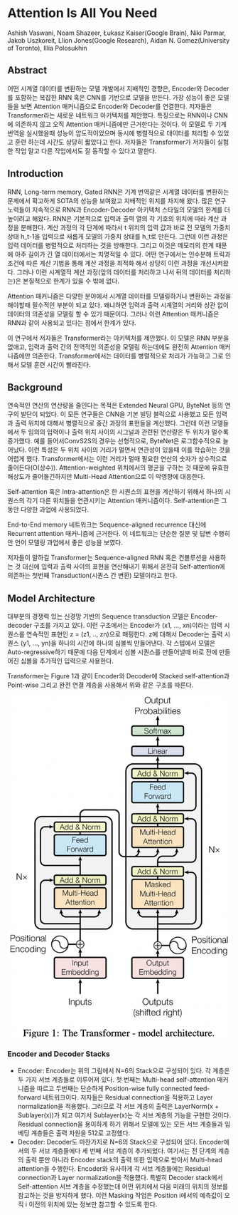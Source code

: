 # Attention Is All You Need

Ashish Vaswani, Noam Shazeer, Łukasz Kaiser(Google Brain), Niki Parmar, Jakob Uszkoreit, Llion Jones(Google Research), Aidan N. Gomez(University of Toronto), Illia Polosukhin



## Abstract

어떤 시계열 데이터를 변환하는 모델 개발에서 지배적인 경향은, Encoder와 Decoder를 포함하는 복잡한 RNN 혹은 CNN를 기반으로 모델을 만든다. 가장 성능이 좋은 모델들을 보면 Attention 매커니즘으로 Encoder와 Decoder를 연결한다. 저자들은 Transformer라는 새로운 네트워크 아키텍처를 제안했다. 특징으로는 RNN이나 CNN에 의존하지 않고 오직 Attention 매커니즘에만 근거한다는 것이다. 이 모델로 두 기계 번역을 실시했을때 성능이 압도적이었으며 동시에 병렬적으로 데이터를 처리할 수 있었고 훈련 하는데 시간도 상당히 짧았다고 한다. 저자들은 Transformer가 저자들이 실험한 작업 말고 다른 작업에서도 잘 동작할 수 있다고 말한다. 



## Introduction

RNN, Long-term memory, Gated RNN은 기계 번역같은 시계열 데이터를 변환하는 문제에서 확고하게 SOTA의 성능을  보여왔고 지배적인 위치를 차지해 왔다. 많은 연구 노력들이 지속적으로 RNN과 Encoder-Decoder 아키텍처 스타일의 모델의 한계를 더 높이려고 해왔다. RNN은 기본적으로 입력과 출력 열의 각 기호의 위치에 따라 계산 과정을 분해한다. 계산 과정의 각 단계에 따라서 t 위치의 입력 값과 바로 전 모델의 가중치 상태 h_t-1을 입력으로 새롭게 모델의 가중치 상태를 h_t로 만든다. 그런데 이런 과정은 입력 데이터를 병렬적으로 처리하는 것을 방해한다. 그리고 이것은 메모리의 한계 때문에 아주 길이가 긴 열 데이터에서는 치명적일 수 있다. 어떤 연구에서는 인수분해 트릭과 조건에 따른 계산 기법을 통해 계산 과정을 최적화 해서 상당히 이런 과정을 개선시켜왔다. 그러나 이런 시계열적 계산 과정(앞의 데이터를 처리하고 나서 뒤의 데이터를 처리하는)은 본질적으로 한계가 있을 수 밖에 없다. 

Attention 매커니즘은 다양한 분야에서 시계열 데이터를 모델링하거나 변환하는 과정을 해야할때 필수적인 부분이 되고 있다. 왜냐하면 입력과 출력 시계열의 거리와 상관 없이 데이터의 의존성을 모델링 할 수 있기 때문이다. 그러나 이런 Attention 매커니즘은 RNN과 같이 사용되고 있다는 점에서 한계가 있다. 

이 연구에서 저자들은 Transformer라는 아키텍처를 제안했다. 이 모델은 RNN 부분을 없애고, 입력과 출력 간의 전역적인 의존성을 모델링 하는데에도 완전히 Attention 매커니즘에만 의존한다. Transformer에서는 데이터를 병렬적으로 처리가 가능하고 그로 인해서 모델 훈련 시간이 빨라진다. 



## Background

연속적인 연산의 연산량을 줄인다는 목적은 Extended Neural GPU, ByteNet 등의 연구의 발단이 되었다. 이 모든 연구들은 CNN을 기본 빌딩 블럭으로 사용했고 모든 입력과 출력 위치에 대해서 병렬적으로 중간 과정의 표현들을 계산했다. 그런데 이런 모델들에서 두 임의의 입력이나 출력 위치 사이의 시그널과 관련된 연산량은 두 위치가 멀수록 증가했다. 예를 들어서ConvS2S의 경우는 선형적으로, ByteNet은 로그함수적으로 늘어났다. 이런 특성은 두 위치 사이의 거리가 멀면서 연관성이 있을때 이를 학습하는 것을 어렵게 했다. Transformer에서는 이런 거리가 멀때 필요한 연산의 숫자가 상수적으로 줄어든다(O(상수)). Attention-weighted 위치에서의 평균을 구하는 것 때문에 유효한 해상도가 줄어들긴하지만 Multi-Head Attention으로 이 악영향에 대응한다. 

Self-attention 혹은 Intra-attention은 한 시퀀스의 표현을 계산하기 위해서 하나의 시퀀스의 각기 다른 위치들을 연관시키는 Attention 매커니즘이다. Self-attention은 그동안 다양한 과업에 사용되었다. 

End-to-End memory 네트워크는 Sequence-aligned recurrence 대신에 Recurrent attention 매커니즘에 근거한다. 이 네트워크는 단순한 질문 및 답변 수행히안 언어 모델링 과업에서 좋은 성능을 보였다. 

저자들이 말하길 Transformer는 Sequence-aligned RNN 혹은 컨볼루션을 사용하는 것 대신에 입력과 출력 사이의 표현을 연산해내기 위해서 온전히 Self-attention에 의존하는 첫번째 Transduction(시퀀스 간 변환) 모델이라고 한다.



## Model Architecture

대부분의 경쟁력 있는 신경망 기반의 Sequence transduction 모델은 Encoder-decoder 구조를 가지고 있다. 이런 구조에서는 Encoder가 (x1, ..., xn)이라는 입력 시퀀스를 연속적인 표현인 z = (z1, .., zn)으로 매핑한다. z에 대해서 Decoder는 출력 시퀀스 (y1, ..., yn)을 하나의 시간에 하나의 심볼씩 만들어낸다. 각 스텝에서 모델은 Auto-regressive하기 때문에 다음 단계에서 심볼 시퀀스를 만들어낼때 바로 전에 만들어진 심볼을 추가적인 입력으로 사용한다. 

Transformer는 Figure 1과 같이 Encoder와 Decoder에 Stacked self-attention과 Point-wise 그리고 완전 연결 계층을 사용해서 위와 같은 구조를 따른다. 

![](./Figure/Attention_Is_All_You_Need1.png)

### Encoder and Decoder Stacks

- Encoder: Encoder는 위의 그림에서 N=6의 Stack으로 구성되어 있다. 각 계층은 두 가지 서브 계층들로 이루어져 있다. 첫 번째는 Multi-head self-attention 매커니즘을 따르고 두번째는 단순하게 Position-wise fully connected feed-forward 네트워크이다. 저자들은 Residual connection을 적용하고 Layer normalization을 적용했다. 그러므로 각 서브 계층의 출력은 LayerNorm(x + Sublayer(x))가 되고 여기서 Sublayer(x)는 각 서브 계층의 기능을 구현한 것이다. Residual connection을 용이하게 하기 위해서 모델에 있는 모든 서브 계층들과 임베딩 계층들은 출력 차원을 512로 고정했다. 
- Decoder: Decoder도 마찬가지로 N=6의 Stack으로 구성되어 있다. Encoder에서의 두 서브 계층들에다 세 번째 서브 계층이 추가되었다. 여기서는 전 단계의 계층의 출력 뿐만 아니라 Encoder stack의 출력 또한 입력으로 받아서 Multi-head attention을 수행한다. Encoder와 유사하게 각 서브 계층들에는 Residual connection과 Layer normalization을 적용했다. 특별히 Decoder stack에서 Self-attention 서브 계층을 수정했는데 어떤 위치에서 다음 미래의 위치의 정보를 참고하는 것을 방지하게 했다. 이런 Masking 작업은 Position i에서의 예측값이 오직 i 이전의 위치에 있는 정보만 참고할 수 있도록 한다. 